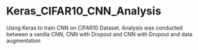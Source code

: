 # Keras_CIFAR10_CNN_Analysis
Using Keras to train CNN on CIFAR10 Dataset. Analysis was conducted between a vanilla CNN, CNN with Dropout and CNN with Dropout and data augmentation
